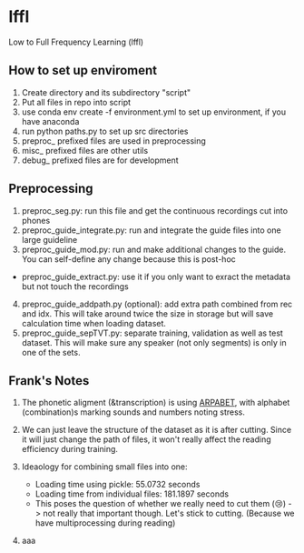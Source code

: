 # lffl
Low to Full Frequency Learning (lffl)



## How to set up enviroment
1. Create directory and its subdirectory "script"
2. Put all files in repo into script
3. use conda env create -f environment.yml to set up environment, if you have anaconda
4. run python paths.py to set up src directories
5. preproc_ prefixed files are used in preprocessing
6. misc_ prefixed files are other utils
7. debug_ prefixed files are for development


## Preprocessing
1. preproc_seg.py: run this file and get the continuous recordings cut into phones  
2. preproc_guide_integrate.py: run and integrate the guide files into one large guideline  
3. preproc_guide_mod.py: run and make additional changes to the guide. You can self-define any change because this is post-hoc  
- preproc_guide_extract.py: use it if you only want to exract the metadata but not touch the recordings
4. preproc_guide_addpath.py (optional): add extra path combined from rec and idx. This will take around twice the size in storage but will save calculation time when loading dataset. 
5. preproc_guide_sepTVT.py: separate training, validation as well as test dataset. This will make sure any speaker (not only segments) is only in one of the sets. 



## Frank's Notes
1. The phonetic aligment (&transcription) is using [ARPABET](https://en.wikipedia.org/wiki/ARPABET), with alphabet (combination)s marking sounds and numbers noting stress. 

2. We can just leave the structure of the dataset as it is after cutting. Since it will just change the path of files, it won't really affect the reading efficiency during training. 

3. Ideaology for combining small files into one:   
    - Loading time using pickle: 55.0732 seconds
    - Loading time from individual files: 181.1897 seconds
    - This poses the question of whether we really need to cut them (😢) -> not really that important though. Let's stick to cutting. (Because we have multiprocessing during reading)
4. aaa